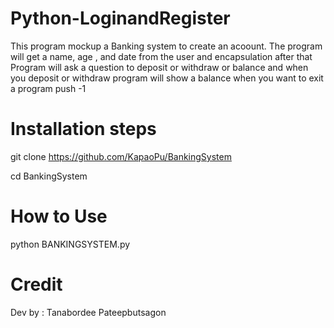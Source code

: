 # Python-LoginandRegister
This program mockup a Banking system to create an acoount. The program will get a name, age , and date from the user and encapsulation after that Program will ask a question to deposit or withdraw or balance and when you deposit or withdraw program will show a balance when you want to exit a program push -1
# Installation steps
git clone https://github.com/KapaoPu/BankingSystem

cd BankingSystem


# How to Use
python BANKINGSYSTEM.py 


# Credit
Dev by : Tanabordee Pateepbutsagon
